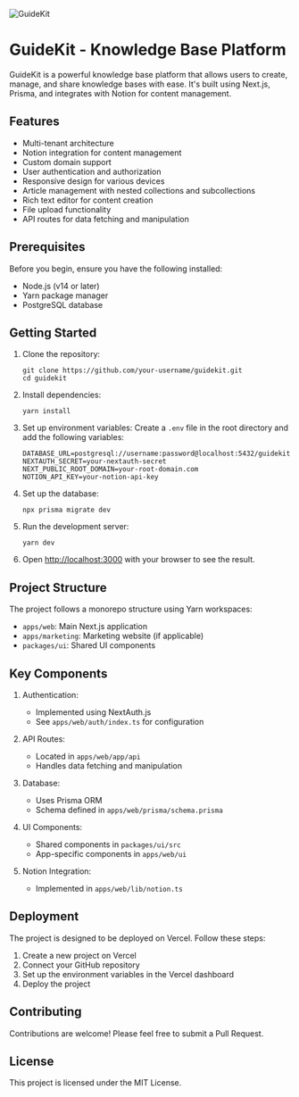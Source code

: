 ![GuideKit](https://app.contentbay.co/og-image.png)

# GuideKit - Knowledge Base Platform

GuideKit is a powerful knowledge base platform that allows users to create, manage, and share knowledge bases with ease. It's built using Next.js, Prisma, and integrates with Notion for content management.

## Features

- Multi-tenant architecture
- Notion integration for content management
- Custom domain support
- User authentication and authorization
- Responsive design for various devices
- Article management with nested collections and subcollections
- Rich text editor for content creation
- File upload functionality
- API routes for data fetching and manipulation

## Prerequisites

Before you begin, ensure you have the following installed:

- Node.js (v14 or later)
- Yarn package manager
- PostgreSQL database

## Getting Started

1. Clone the repository:

   ```
   git clone https://github.com/your-username/guidekit.git
   cd guidekit
   ```

2. Install dependencies:

   ```
   yarn install
   ```

3. Set up environment variables: Create a `.env` file in the root directory and add the following variables:

   ```
   DATABASE_URL=postgresql://username:password@localhost:5432/guidekit
   NEXTAUTH_SECRET=your-nextauth-secret
   NEXT_PUBLIC_ROOT_DOMAIN=your-root-domain.com
   NOTION_API_KEY=your-notion-api-key
   ```

4. Set up the database:

   ```
   npx prisma migrate dev
   ```

5. Run the development server:

   ```
   yarn dev
   ```

6. Open [http://localhost:3000](http://localhost:3000) with your browser to see the result.

## Project Structure

The project follows a monorepo structure using Yarn workspaces:

- `apps/web`: Main Next.js application
- `apps/marketing`: Marketing website (if applicable)
- `packages/ui`: Shared UI components

## Key Components

1. Authentication:

   - Implemented using NextAuth.js
   - See `apps/web/auth/index.ts` for configuration

2. API Routes:

   - Located in `apps/web/app/api`
   - Handles data fetching and manipulation

3. Database:

   - Uses Prisma ORM
   - Schema defined in `apps/web/prisma/schema.prisma`

4. UI Components:

   - Shared components in `packages/ui/src`
   - App-specific components in `apps/web/ui`

5. Notion Integration:
   - Implemented in `apps/web/lib/notion.ts`

## Deployment

The project is designed to be deployed on Vercel. Follow these steps:

1. Create a new project on Vercel
2. Connect your GitHub repository
3. Set up the environment variables in the Vercel dashboard
4. Deploy the project

## Contributing

Contributions are welcome! Please feel free to submit a Pull Request.

## License

This project is licensed under the MIT License.
